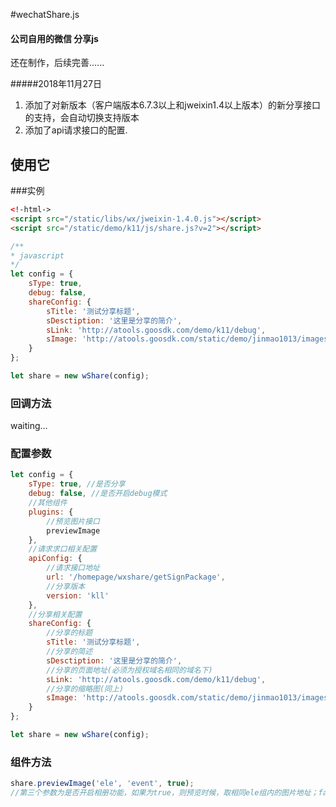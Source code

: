 #wechatShare.js

#### 公司自用的微信 分享js

还在制作，后续完善......

#####2018年11月27日  
1. 添加了对新版本（客户端版本6.7.3以上和jweixin1.4以上版本）的新分享接口的支持，会自动切换支持版本
2. 添加了api请求接口的配置.

## 使用它

###实例
```html
<!-html->
<script src="/static/libs/wx/jweixin-1.4.0.js"></script>
<script src="/static/demo/k11/js/share.js?v=2"></script>
```
```js
/**
* javascript
*/
let config = {
    sType: true,
    debug: false,
    shareConfig: {
        sTitle: '测试分享标题',
        sDesctiption: '这里是分享的简介',
        sLink: 'http://atools.goosdk.com/demo/k11/debug',
        sImage: 'http://atools.goosdk.com/static/demo/jinmao1013/images/animal.png'
    }
};

let share = new wShare(config);
```

### 回调方法

waiting...

### 配置参数

```js
let config = {
    sType: true, //是否分享
    debug: false, //是否开启debug模式
    //其他组件
    plugins: {
        //预览图片接口
        previewImage
    },
    //请求求口相关配置
    apiConfig: {
        //请求接口地址
        url: '/homepage/wxshare/getSignPackage',
        //分享版本
        version: 'kll'
    },
    //分享相关配置
    shareConfig: {
        //分享的标题
        sTitle: '测试分享标题', 
        //分享的简述
        sDesctiption: '这里是分享的简介',
        //分享的页面地址(必须为授权域名相同的域名下)
        sLink: 'http://atools.goosdk.com/demo/k11/debug',
        //分享的缩略图(同上)
        sImage: 'http://atools.goosdk.com/static/demo/jinmao1013/images/animal.png'
    }
};

let share = new wShare(config);
```

### 组件方法
```js
share.previewImage('ele', 'event', true);
//第三个参数为是否开启相册功能，如果为true，则预览时候，取相同ele组内的图片地址；false则关闭。
```